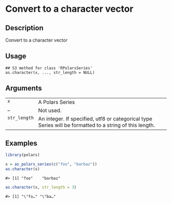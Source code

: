 

# Convert to a character vector

## Description

Convert to a character vector

## Usage

<pre><code class='language-R'>## S3 method for class 'RPolarsSeries'
as.character(x, ..., str_length = NULL)
</code></pre>

## Arguments

<table>
<tr>
<td style="white-space: nowrap; font-family: monospace; vertical-align: top">
<code id="x">x</code>
</td>
<td>
A Polars Series
</td>
</tr>
<tr>
<td style="white-space: nowrap; font-family: monospace; vertical-align: top">
<code id="...">…</code>
</td>
<td>
Not used.
</td>
</tr>
<tr>
<td style="white-space: nowrap; font-family: monospace; vertical-align: top">
<code id="str_length">str_length</code>
</td>
<td>
An integer. If specified, utf8 or categorical type Series will be
formatted to a string of this length.
</td>
</tr>
</table>

## Examples

``` r
library(polars)

s = as_polars_series(c("foo", "barbaz"))
as.character(s)
```

    #> [1] "foo"    "barbaz"

``` r
as.character(s, str_length = 3)
```

    #> [1] "\"fo…" "\"ba…"
